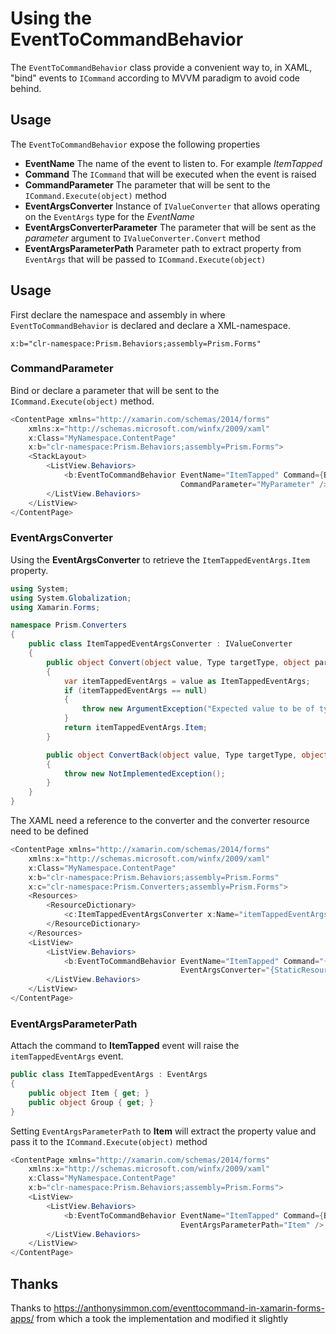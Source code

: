 ﻿# Using the EventToCommandBehavior

The `EventToCommandBehavior` class provide a convenient way to, in XAML, "bind" events to `ICommand` according to MVVM paradigm to avoid code behind.

## Usage

The `EventToCommandBehavior` expose the following properties
* **EventName** The name of the event to listen to. For example _ItemTapped_
* **Command** The `ICommand` that will be executed when the event is raised
* **CommandParameter** The parameter that will be sent to the `ICommand.Execute(object)` method
* **EventArgsConverter** Instance of `IValueConverter` that allows operating on the `EventArgs` type for the *EventName*
* **EventArgsConverterParameter** The parameter that will be sent as the _parameter_ argument to `IValueConverter.Convert` method
* **EventArgsParameterPath** Parameter path to extract property from `EventArgs` that will be passed to `ICommand.Execute(object)`

## Usage
First declare the namespace and assembly in where `EventToCommandBehavior` is declared and declare a XML-namespace.

`x:b="clr-namespace:Prism.Behaviors;assembly=Prism.Forms"`

### CommandParameter
Bind or declare a parameter that will be sent to the `ICommand.Execute(object)` method.

````c#
<ContentPage xmlns="http://xamarin.com/schemas/2014/forms" 
	xmlns:x="http://schemas.microsoft.com/winfx/2009/xaml" 
	x:Class="MyNamespace.ContentPage"
	x:b="clr-namespace:Prism.Behaviors;assembly=Prism.Forms">
	<StackLayout>    
		<ListView.Behaviors>
			<b:EventToCommandBehavior EventName="ItemTapped" Command={Binding ItemTappedCommand}
									  CommandParameter="MyParameter" />
		</ListView.Behaviors>
	</ListView>	
</ContentPage>
````

### EventArgsConverter
Using the **EventArgsConverter** to retrieve the `ItemTappedEventArgs.Item` property.

````c#
using System;
using System.Globalization;
using Xamarin.Forms;

namespace Prism.Converters
{
    public class ItemTappedEventArgsConverter : IValueConverter
    {
        public object Convert(object value, Type targetType, object parameter, CultureInfo culture)
        {
            var itemTappedEventArgs = value as ItemTappedEventArgs;
            if (itemTappedEventArgs == null)
            {
				throw new ArgumentException("Expected value to be of type ItemTappedEventArgs", nameof(value));
			}
            return itemTappedEventArgs.Item;
        }

        public object ConvertBack(object value, Type targetType, object parameter, CultureInfo culture)
        {
            throw new NotImplementedException();
        }
    }
}
````

The XAML need a reference to the converter and the converter resource need to be defined

````c#
<ContentPage xmlns="http://xamarin.com/schemas/2014/forms" 
	xmlns:x="http://schemas.microsoft.com/winfx/2009/xaml" 
	x:Class="MyNamespace.ContentPage"
	x:b="clr-namespace:Prism.Behaviors;assembly=Prism.Forms"
	x:c="clr-namespace:Prism.Converters;assembly=Prism.Forms">
	<Resources>
		<ResourceDictionary>
			<c:ItemTappedEventArgsConverter x:Name="itemTappedEventArgsConverter" />
		</ResourceDictionary>
	</Resources>
    <ListView>
		<ListView.Behaviors>
			<b:EventToCommandBehavior EventName="ItemTapped" Command="{Binding ItemTappedCommand}"
									  EventArgsConverter="{StaticResource itemTappedEventArgsConverter}" />
		</ListView.Behaviors>
	</ListView>
</ContentPage>
````

### EventArgsParameterPath
Attach the command to **ItemTapped** event will raise the `itemTappedEventArgs` event.

````c#
public class ItemTappedEventArgs : EventArgs
{
	public object Item { get; }
	public object Group { get; }	
}
````

Setting `EventArgsParameterPath` to **Item** will extract the property value and pass it to the `ICommand.Execute(object)` method

````c#
<ContentPage xmlns="http://xamarin.com/schemas/2014/forms" 
	xmlns:x="http://schemas.microsoft.com/winfx/2009/xaml" 
	x:Class="MyNamespace.ContentPage"
	x:b="clr-namespace:Prism.Behaviors;assembly=Prism.Forms">
    <ListView>
		<ListView.Behaviors>
			<b:EventToCommandBehavior EventName="ItemTapped" Command={Binding ItemTappedCommand}
									  EventArgsParameterPath="Item" />
		</ListView.Behaviors>
	</ListView>
</ContentPage>
````



## Thanks
Thanks to https://anthonysimmon.com/eventtocommand-in-xamarin-forms-apps/ from which a took the implementation and modified it slightly